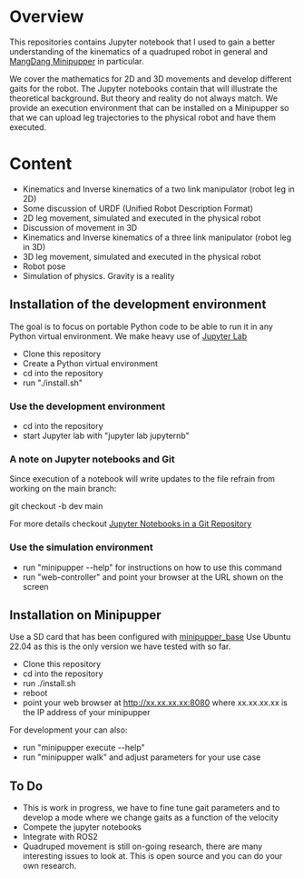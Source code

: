 # Overview

This repositories contains Jupyter notebook that I used to gain a better understanding of the kinematics of a quadruped robot in general and <a href="https://github.com/mangdangroboticsclub/QuadrupedRobot">MangDang Minipupper</a> in particular.

We cover the mathematics for 2D and 3D movements and develop different gaits for the robot. The Jupyter notebooks contain that will illustrate the theoretical background. But theory and reality do not always match. We provide an execution environment that can be installed on a Minipupper so that we can upload leg trajectories to the physical robot and have them executed.

# Content

- Kinematics and Inverse kinematics of a two link manipulator (robot leg in 2D)
- Some discussion of URDF (Unified Robot Description Format)
- 2D leg movement, simulated and executed in the physical robot
- Discussion of movement in 3D
- Kinematics and Inverse kinematics of a three link manipulator (robot leg in 3D)
- 3D leg movement, simulated and executed in the physical robot
- Robot pose
- Simulation of physics. Gravity is a reality

## Installation of the development environment

The goal is to focus on portable Python code to be able to run it in any Python virtual environment. We make heavy use of <a href="https://blog.jupyter.org/jupyterlab-is-ready-for-users-5a6f039b8906">Jupyter Lab</a>

- Clone this repository
- Create a Python virtual environment
- cd into the repository
- run "./install.sh"

### Use the development environment

- cd into the repository
- start Jupyter lab with "jupyter lab jupyternb"

### A note on Jupyter notebooks and Git

Since execution of a notebook will write updates to the file refrain from working on the main branch:

git checkout -b dev main

For more details checkout <a href="https://mg.readthedocs.io/git-jupyter.html">Jupyter Notebooks in a Git Repository</a>

### Use the simulation environment

- run "minipupper --help" for instructions on how to use this command
- run "web-controller" and point your browser at the URL shown on the screen

## Installation on Minipupper

Use a SD card that has been configured with  <a href="https://github.com/hdumcke/minipupper_base">minipupper_base</a> Use Ubuntu 22.04 as this is the only version we have tested with so far.

- Clone this repository
- cd into the repository
- run ./install.sh
- reboot
- point your web browser at http://xx.xx.xx.xx:8080 where xx.xx.xx.xx is the IP address of your minipupper

For development your can also:

- run "minipupper execute --help"
- run "minipupper walk" and adjust parameters for your use case

## To Do

- This is work in progress, we have to fine tune gait parameters and to develop a mode where we change gaits as a function of the velocity
- Compete the jupyter notebooks
- Integrate with ROS2
- Quadruped movement is still on-going research, there are many interesting issues to look at. This is open source and you can do your own research.

